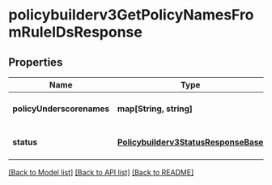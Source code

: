 # policybuilderv3GetPolicyNamesFromRuleIDsResponse

## Properties
Name | Type | Description | Notes
------------ | ------------- | ------------- | -------------
**policyUnderscorenames** | **map[String, string]** |  | [optional] [default to null]
**status** | [**Policybuilderv3StatusResponseBase**](Policybuilderv3StatusResponseBase.md) |  | [optional] [default to null]

[[Back to Model list]](../README.md#documentation-for-models) [[Back to API list]](../README.md#documentation-for-api-endpoints) [[Back to README]](../README.md)



